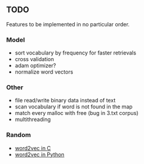 ## TODO

Features to be implemented in no particular order.

### Model

* sort vocabulary by frequency for faster retrievals
* cross validation
* adam optimizer?
* normalize word vectors

### Other

* file read/write binary data instead of text
* scan vocabulary if word is not found in the map
* match every malloc with free (bug in 3.txt corpus)
* multithreading

### Random

* [word2vec in C](https://github.com/chrisjmccormick/word2vec_commented/blob/master/word2vec.c)
* [word2vec in Python](https://github.com/deborausujono/word2vecpy/blob/master/word2vec.py)
